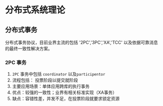 # 分布式系统理论
## 分布式事务
分布式事务协议，目前业界主流的包括 '2PC','3PC','XA','TCC' 以及依据可靠消息的最终一致性解决方案。
### 2PC 事务
1. `2PC` 事务中包括 `coordinator` 以及`participentor` 
2. 流程包括： 投票阶段以提交就阶段
3. 主要应用场景：单体应用跨库的执行事务
4. 优点：较强的一致性；业界有相关标准实现（XA事务）
5. 缺点：容错性差，并发不足，在投票阶段就要求锁定资源

